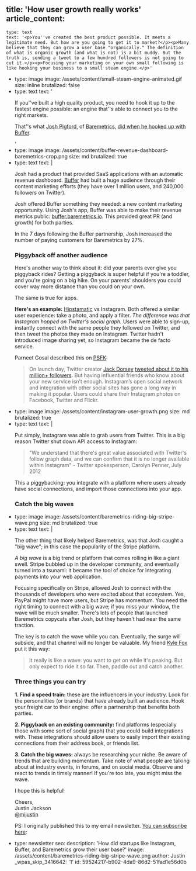 title: 'How user growth really works'
article_content:
  -
    type: text
    text: '<p>You''ve created the best product possible. It meets a legitimate need. But how are you going to get it to market?</p><p>Many believe that they can grow a user base "organically." The definition of what is organic growth (and what is not) is a bit muddy. But the truth is, sending a tweet to a few hundred followers is not going to cut it.</p><p>Focusing your marketing on your own small following is like hooking your business to a small steam engine.</p>'
  -
    type: image
    image: /assets/content/small-steam-engine-animated.gif
    size: inline
    brutalized: false
  -
    type: text
    text: '<p>If you''ve built a high quality product, you need to hook it up to the fastest engine possible: an engine that''s able to connect you to the right markets.</p><p>That''s what <a href="https://twitter.com/Shpigford">Josh Pigford</a>, of <a href="https://baremetrics.io/">Baremetrics</a>, <a href="https://baremetrics.io/blog/buffer-a-week-later">did when he hooked up with Buffer</a>.</p>'
  -
    type: image
    image: /assets/content/buffer-revenue-dashboard-baremetrics-crop.png
    size: md
    brutalized: true
  -
    type: text
    text: |
      <p>Josh had a product that provided SaaS applications with an automatic revenue dashboard. <a href="https://bufferapp.com/">Buffer</a> had built a huge audience through their content marketing efforts (they have over 1 million users, and 240,000 followers on Twitter).</p><p>Josh offered Buffer something they needed: a new content marketing opportunity. Using Josh's app, Buffer was able to make their revenue metrics public: <a href="https://buffer.baremetrics.io">buffer.baremetrics.io</a>. This provided great PR (and growth) for both parties.</p><p>In the 7 days following the Buffer partnership, Josh increased the number of paying customers for Baremetrics by 27%.</p><h3>Piggyback off another audience</h3><p>Here's another way to think about it: did your parents ever give you piggyback rides? Getting a piggyback is super helpful if you're a toddler, and you're going on a big hike. On your parents' shoulders you could cover way more distance than you could on your own.</p><p>The same is true for apps.</p><p><strong>Here's an example:</strong> <a href="http://hipstamatic.com/classic/">Hipstamatic</a> vs Instagram. Both offered a similar user experience: take a photo, and apply a filter. <em>The difference was that Instagram hopped on Twitter's social graph.</em> Users were able to sign-up, instantly connect with the same people they followed on Twitter, and then tweet the photos they made on Instagram. Twitter hadn't introduced image sharing yet, so Instagram became the de facto service.</p><p>Parneet Gosal described this on <a href="http://www.psfk.com/2011/05/how-did-instagram-grow-so-fast.html">PSFK</a>:</p><blockquote><p>
        On launch day, Twitter creator <a href="http://instagram.com/p/kT/">Jack Dorsey</a> <a href="https://twitter.com/jack/status/26556723303">tweeted about it to his million+ followers</a>. But having influential friends who know about your new service isn’t enough. Instagram’s open social network and integration with other social sites has gone a long way in making it popular. Users could share their Instagram photos on Facebook, Twitter and Flickr.
      </p></blockquote>
  -
    type: image
    image: /assets/content/instagram-user-growth.png
    size: md
    brutalized: true
  -
    type: text
    text: |
      <p>Put simply, Instagram was able to grab users from Twitter. This is a big reason Twitter shut down API access to Instagram:</p><blockquote><p>
        "We understand that there's great value associated with Twitter's follow graph data, and we can confirm that it is no longer available within Instagram" - Twitter spokesperson, Carolyn Penner, July 2012
      </p></blockquote><p>This a piggybacking: you integrate with a platform where users already have social connections, and import those connections into your app.</p><h3>Catch the big waves</h3>
  -
    type: image
    image: /assets/content/baremetrics-riding-big-stripe-wave.png
    size: md
    brutalized: true
  -
    type: text
    text: |
      <p>The other thing that likely helped Baremetrics, was that Josh caught a "big wave"; in this case the popularity of the Stripe platform.</p><p><em>A big wave</em> is a big trend or platform that comes rolling in like a giant swell. Stripe bubbled up in the developer community, and eventually turned into a tsunami: it became the tool of choice for integrating payments into your web application.</p><p>Focusing specifically on Stripe, allowed Josh to connect with the thousands of developers who were excited about that ecosystem. Yes, PayPal might have more users, but Stripe has momentum. You need the right timing to connect with a big wave; if you miss your window, the wave will be much smaller. There's lots of people that launched Baremetrics copycats after Josh, but they haven't had near the same traction.</p><p>The key is to catch the wave while you can. Eventually, the surge will subside, and that channel will no longer be valuable. My friend <a href="http://kylefox.ca/">Kyle Fox</a> put it this way:</p><blockquote><p>
        It really is like a wave: you want to get on while it's peaking. But only expect to ride it so far. Then, paddle out and catch another.
      </p></blockquote><h3>Three things you can try</h3><p><strong>1. Find a speed train:</strong> these are the influencers in your industry. Look for the personalities (or brands) that have already built an audience. Hook your freight car to their engine: offer a partnership that benefits both parties.</p><p><strong>2. Piggyback on an existing community:</strong> find platforms (especially those with some sort of social graph) that you could build integrations with. These integrations should allow users to easily import their existing connections from their address book, or friends list.</p><p><strong>3. Catch the big waves:</strong> always be researching your niche. Be aware of trends that are building momentum. Take note of what people are talking about at industry events, in forums, and on social media. Observe and react to trends in timely manner! If you're too late, you might miss the wave.</p><p>I hope this is helpful!</p><p>Cheers,<br>
      Justin Jackson<br>
      <a href="http://twitter.com/mijustin">@mijustin</a></p><p>PS: I originally published this to my email newsletter. <a href="http://justinjackson.ca/newsletter/">You can subscribe here</a>:</p>
  -
    type: newsletter
seo:
  description: 'How did startups like Instagram, Buffer, and Baremetrics grow their user base?'
  image: /assets/content/baremetrics-riding-big-stripe-wave.png
author: Justin
_wpas_skip_3416642: '1'
id: 59524217-b902-4da9-86d2-51fad1e56d0b
